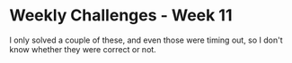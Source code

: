 # Weekly Challenges - Week 11 #

I only solved a couple of these, and even those were timing out, so I don't know whether they were correct or not.